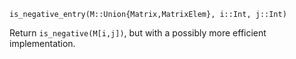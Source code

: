 ```
is_negative_entry(M::Union{Matrix,MatrixElem}, i::Int, j::Int)
```

Return `is_negative(M[i,j])`, but with a possibly more efficient implementation.
